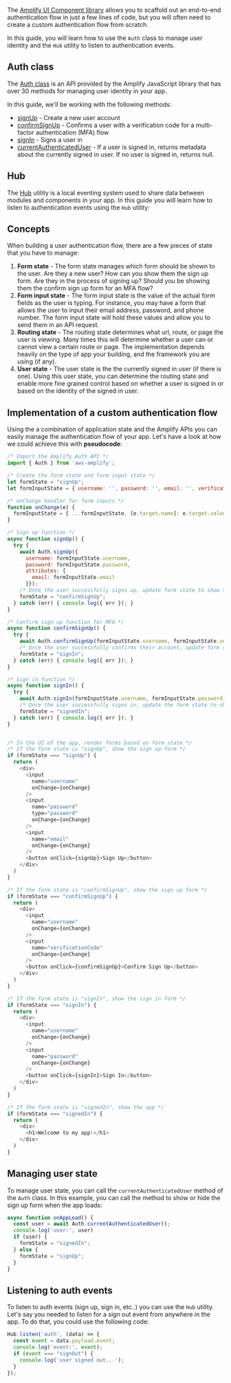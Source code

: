 The [Amplify UI Component library](~/ui/auth/authenticator.md) allows you to scaffold out an end-to-end authentication flow in just a few lines of code, but you will often need to create a custom authentication flow from scratch.

In this guide, you will learn how to use the `Auth` class to manage user identity and the `Hub` utility to listen to authentication events.

## Auth class

The [Auth class](https://aws-amplify.github.io/amplify-js/api/classes/authclass.html) is an API provided by the Amplify JavaScript library that has over 30 methods for managing user identity in your app.

In this guide, we'll be working with the following methods:

- [signUp](https://aws-amplify.github.io/amplify-js/api/classes/authclass.html#signup) - Create a new user account
- [confirmSignUp](https://aws-amplify.github.io/amplify-js/api/classes/authclass.html#confirmsignup) - Confirms a user with a verification code for a multi-factor authentication (MFA) flow
- [signIn](https://aws-amplify.github.io/amplify-js/api/classes/authclass.html#signin) - Signs a user in
- [currentAuthenticatedUser](https://aws-amplify.github.io/amplify-js/api/classes/authclass.html#currentauthenticateduser) - If a user is signed in, returns metadata about the currently signed in user. If no user is signed in, returns null.

## Hub

The [Hub](~/lib/utilities/hub.md) utility is a local eventing system used to share data between modules and components in your app. In this guide you will learn how to listen to authentication events using the `Hub` utility:

## Concepts

When building a user authentication flow, there are a few pieces of state that you have to manage:

1. __Form state__ - The form state manages which form should be shown to the user. Are they a new user? How can you show them the sign up form. Are they in the process of signing up? Should you be showing them the confirm sign up form for an MFA flow?
2. __Form input state__ - The form input state is the value of the actual form fields as the user is typing. For instance, you may have a form that allows the user to input their email address, password, and phone number. The form input state will hold these values and allow you to send them in an API request.
3. __Routing state__ - The routing state determines what url, route, or page the user is viewing. Many times this will determine whether a user can or cannot view a certain route or page. The implementation depends heavily on the type of app your building, and the framework you are using (if any).
4. __User state__ - The user state is the the currently signed in user (if there is one). Using this user state, you can determine the routing state and enable more fine grained control based on whether a user is signed in or based on the identity of the signed in user.

<!-- This guide will cover strategies for handling __form state__, __form input state__, and __user state__ but will not be covering routing state as this is very dependent on the framework. -->

## Implementation of a custom authentication flow

Using the a combination of application state and the Amplify APIs you can easily manage the authentication flow of your app. Let's have a look at how we could achieve this with __pseudocode__:

```javascript
/* Import the Amplify Auth API */
import { Auth } from 'aws-amplify';

/* Create the form state and form input state */
let formState = "signUp";
let formInputState = { username: '', password: '', email: '', verificationCode: '' };

/* onChange handler for form inputs */
function onChange(e) {
  formInputState = { ...formInputState, [e.target.name]: e.target.value };
}

/* Sign up function */
async function signUp() {
  try {
    await Auth.signUp({
      username: formInputState.username,
      password: formInputState.password,
      attributes: {
        email: formInputState.email
      }});
    /* Once the user successfully signs up, update form state to show the confirm sign up form for MFA */
    formState = "confirmSignUp";
  } catch (err) { console.log({ err }); }
}

/* Confirm sign up function for MFA */
async function confirmSignUp() {
  try {
    await Auth.confirmSignUp(formInputState.username, formInputState.verificationCode);
    /* Once the user successfully confirms their account, update form state to show the sign in form*/
    formState = "signIn";
  } catch (err) { console.log({ err }); }
}

/* Sign in function */
async function signIn() {
  try {
    await Auth.signIn(formInputState.username, formInputState.password);
    /* Once the user successfully signs in, update the form state to show the signed in state */
    formState = "signedIn";
  } catch (err) { console.log({ err }); }
}


/* In the UI of the app, render forms based on form state */
/* If the form state is "signUp", show the sign up form */
if (formState === "signUp") {
  return (
    <div>
      <input
        name="username"
        onChange={onChange}
      />
      <input
        name="password"
        type="password"
        onChange={onChange}
      />
      <input
        name="email"
        onChange={onChange}
      />
      <button onClick={signUp}>Sign Up</button>
    </div>
  )
}

/* If the form state is "confirmSignUp", show the sign up form */
if (formState === "confirmSignUp") {
  return (
    <div>
      <input
        name="username"
        onChange={onChange}
      />
      <input
        name="verificationCode"
        onChange={onChange}
      />
      <button onClick={confirmSignUp}>Confirm Sign Up</button>
    </div>
  )
}

/* If the form state is "signIn", show the sign in form */
if (formState === "signIn") {
  return (
    <div>
      <input
        name="username"
        onChange={onChange}
      />
      <input
        name="password"
        onChange={onChange}
      />
      <button onClick={signIn}>Sign In</button>
    </div>
  )
}

/* If the form state is "signedIn", show the app */
if (formState === "signedIn") {
  return (
    <div>
      <h1>Welcome to my app!</h1>
    </div>
  )
}
```

## Managing user state

To manage user state, you can call the `currentAuthenticatedUser` method of the `Auth` class. In this example, you can call the method to show or hide the sign up form when the app loads:

```javascript
async function onAppLoad() {
  const user = await Auth.currentAuthenticatedUser();
  console.log('user:', user)
  if (user) {
    formState = "signedIn";
  } else {
    formState = "signUp";
  }
}
```

## Listening to auth events

To listen to auth events (sign up, sign in, etc..) you can use the `Hub` utility. Let's say you needed to listen for a sign out event from anywhere in the app. To do that, you could use the following code:

```javascript
Hub.listen('auth', (data) => {
  const event = data.payload.event;
  console.log('event:', event);
  if (event === "signOut") {
    console.log('user signed out...');
  }
});
```
